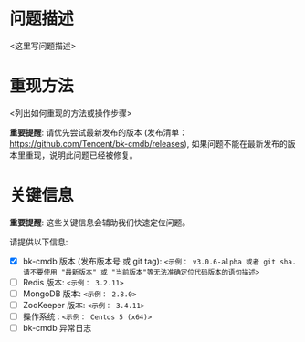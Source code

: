 
问题描述
===========
<这里写问题描述>


重现方法
================
<列出如何重现的方法或操作步骤>


**重要提醒**: 请优先尝试最新发布的版本 (发布清单： https://github.com/Tencent/bk-cmdb/releases), 如果问题不能在最新发布的版本里重现，说明此问题已经被修复。


关键信息
=========

**重要提醒**: 这些关键信息会辅助我们快速定位问题。

请提供以下信息:

 - [x] bk-cmdb   版本 (发布版本号 或 git tag): `<示例： v3.0.6-alpha 或者 git sha. 请不要使用 "最新版本" 或 "当前版本"等无法准确定位代码版本的语句描述>`
 - [ ] Redis     版本: `<示例： 3.2.11>`
 - [ ] MongoDB   版本: `<示例： 2.8.0>`
 - [ ] ZooKeeper 版本: `<示例： 3.4.11>`
 - [ ] 操作系统      : `<示例： Centos 5 (x64)>`
 - [ ] bk-cmdb 异常日志
